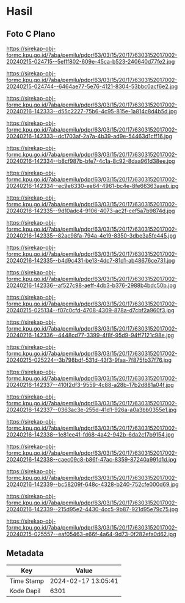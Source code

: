 # Hasil

## Foto C Plano

https://sirekap-obj-formc.kpu.go.id/7aba/pemilu/pdpr/63/03/15/20/17/6303152017002-20240215-024715--5efff802-609e-45ca-b523-240640d77fe2.jpg

https://sirekap-obj-formc.kpu.go.id/7aba/pemilu/pdpr/63/03/15/20/17/6303152017002-20240215-024744--6464ae77-5e76-4121-8304-53bbc0acf6e2.jpg

https://sirekap-obj-formc.kpu.go.id/7aba/pemilu/pdpr/63/03/15/20/17/6303152017002-20240216-142333--d55c2227-75b6-4c95-815e-1a814c8d4b5d.jpg

https://sirekap-obj-formc.kpu.go.id/7aba/pemilu/pdpr/63/03/15/20/17/6303152017002-20240216-142333--dc1703af-2a7a-4b39-ad9e-54463d1cff16.jpg

https://sirekap-obj-formc.kpu.go.id/7aba/pemilu/pdpr/63/03/15/20/17/6303152017002-20240216-142334--b8cf987b-bfe7-4c1a-8c92-8daa961d38ee.jpg

https://sirekap-obj-formc.kpu.go.id/7aba/pemilu/pdpr/63/03/15/20/17/6303152017002-20240216-142334--ec9e6330-ee64-4961-bc4e-8fe66363aaeb.jpg

https://sirekap-obj-formc.kpu.go.id/7aba/pemilu/pdpr/63/03/15/20/17/6303152017002-20240216-142335--9d10adc4-9106-4073-ac2f-cef5a7b9874d.jpg

https://sirekap-obj-formc.kpu.go.id/7aba/pemilu/pdpr/63/03/15/20/17/6303152017002-20240216-142335--82ac98fa-794a-4e19-8350-3dbe3a5fe445.jpg

https://sirekap-obj-formc.kpu.go.id/7aba/pemilu/pdpr/63/03/15/20/17/6303152017002-20240216-142335--b4d9c431-be13-4dc7-81d1-ab48676ce731.jpg

https://sirekap-obj-formc.kpu.go.id/7aba/pemilu/pdpr/63/03/15/20/17/6303152017002-20240216-142336--af527c98-aeff-4db3-b376-2988b4bdc50b.jpg

https://sirekap-obj-formc.kpu.go.id/7aba/pemilu/pdpr/63/03/15/20/17/6303152017002-20240215-025134--f07c0cfd-4708-4309-878a-d7cbf2a960f3.jpg

https://sirekap-obj-formc.kpu.go.id/7aba/pemilu/pdpr/63/03/15/20/17/6303152017002-20240216-142336--4448cd77-3399-4f8f-95d9-94ff7121c98e.jpg

https://sirekap-obj-formc.kpu.go.id/7aba/pemilu/pdpr/63/03/15/20/17/6303152017002-20240215-025224--3b798bdf-531d-43f3-9faa-7f875fb37f76.jpg

https://sirekap-obj-formc.kpu.go.id/7aba/pemilu/pdpr/63/03/15/20/17/6303152017002-20240216-142337--410f2df3-9559-4c88-a28b-17b2d881a04f.jpg

https://sirekap-obj-formc.kpu.go.id/7aba/pemilu/pdpr/63/03/15/20/17/6303152017002-20240216-142337--0363ac3e-255d-41d1-926a-a0a3bb0355e1.jpg

https://sirekap-obj-formc.kpu.go.id/7aba/pemilu/pdpr/63/03/15/20/17/6303152017002-20240216-142338--1e81ee41-fd68-4a42-942b-6da2c17b9154.jpg

https://sirekap-obj-formc.kpu.go.id/7aba/pemilu/pdpr/63/03/15/20/17/6303152017002-20240216-142338--caec09c8-b86f-47ac-8359-87240a991d1d.jpg

https://sirekap-obj-formc.kpu.go.id/7aba/pemilu/pdpr/63/03/15/20/17/6303152017002-20240216-142339--bc58209f-648c-4328-b240-752cfe000d69.jpg

https://sirekap-obj-formc.kpu.go.id/7aba/pemilu/pdpr/63/03/15/20/17/6303152017002-20240216-142339--215d95e2-4430-4cc5-9b87-921d95e79c75.jpg

https://sirekap-obj-formc.kpu.go.id/7aba/pemilu/pdpr/63/03/15/20/17/6303152017002-20240215-025557--eaf05463-e66f-4a64-9d73-0f282efa0d62.jpg


## Metadata

| Key        | Value               |
| ---------- | ------------------- |
| Time Stamp | 2024-02-17 13:05:41 |
| Kode Dapil | 6301                |



